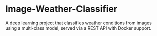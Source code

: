# Image-Weather-Classifier
A deep learning project that classifies weather conditions from images using a multi-class model, served via a REST API with Docker support.
